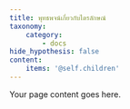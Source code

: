 ```yaml
---
title: พุทธพจน์เกี่ยวกับไตรลักษณ์
taxonomy:
    category:
        - docs
hide_hypothesis: false
content:
    items: '@self.children'
---
```


Your page content goes here.
